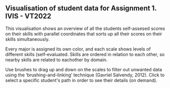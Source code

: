  ## Visualisation of student data for Assignment 1. IVIS - VT2022


This visualisation shows an overview of all the students self-assesed scores on their skills with parallel coordinates that sorts up all their scores on their skills simultaneously.

Every major is assigned its own color, and each scale shows levels of different skills (self-evaluated. Skills are ordered in relation to each other, so nearby skills are related to eachother by domain.

Use brushes to drag up and down on the scales to filter out unwanted data using the ‘brushing-and-linking’ technique (Gavriel Salvendy, 2012). Click to select a specific student's path in order to see their details (on demand).
